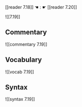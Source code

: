 [[reader 7.18]] ☚ : ☛ [[reader 7.20]]

![[7.19]]

## Commentary

![[commentary 7.19]]

## Vocabulary

![[vocab 7.19]]

## Syntax

![[syntax 7.19]]

